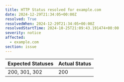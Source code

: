 ```yaml
---
title: HTTP Status resolved for example.com
date: 2024-12-29T21:34:05+00:00Z
resolved: True
resolvedWhen: 2024-12-29T21:34:05+00:00Z
resolvedStartTime: 2024-10-25T21:09:43.191474+00:00
severity: notice
affected:
  - example.com
section: issue
---
```


| Expected Statuses | Actual Status  |
|-------------------|----------------|
| 200, 301, 302 | 200 |
